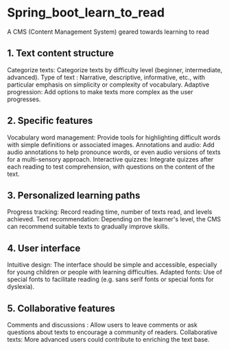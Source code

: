 # Spring_boot_learn_to_read
A CMS (Content Management System) geared towards learning to read
## 1. Text content structure
Categorize texts: Categorize texts by difficulty level (beginner, intermediate, advanced).
Type of text : Narrative, descriptive, informative, etc., with particular emphasis on simplicity or complexity of vocabulary.
Adaptive progression: Add options to make texts more complex as the user progresses.

## 2. Specific features
Vocabulary word management: Provide tools for highlighting difficult words with simple definitions or associated images.
Annotations and audio: Add audio annotations to help pronounce words, or even audio versions of texts for a multi-sensory approach.
Interactive quizzes: Integrate quizzes after each reading to test comprehension, with questions on the content of the text.

## 3. Personalized learning paths
Progress tracking: Record reading time, number of texts read, and levels achieved.
Text recommendation: Depending on the learner's level, the CMS can recommend suitable texts to gradually improve skills.
## 4. User interface
Intuitive design: The interface should be simple and accessible, especially for young children or people with learning difficulties.
Adapted fonts: Use of special fonts to facilitate reading (e.g. sans serif fonts or special fonts for dyslexia).

## 5. Collaborative features
Comments and discussions : Allow users to leave comments or ask questions about texts to encourage a community of readers.
Collaborative texts: More advanced users could contribute to enriching the text base.

